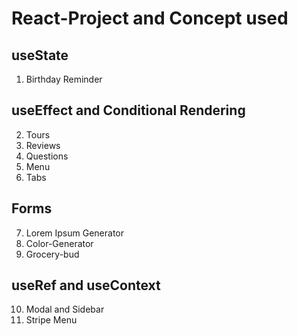 ﻿# React-Project and Concept used
## useState
  1. Birthday Reminder
     
## useEffect and Conditional Rendering
  2. Tours
  3. Reviews
  4. Questions
  5. Menu
  6. Tabs
      
## Forms
7. Lorem Ipsum Generator
8. Color-Generator
9. Grocery-bud

## useRef and useContext
10. Modal and Sidebar
11. Stripe Menu
